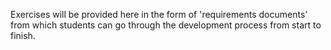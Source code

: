 Exercises will be provided here in the form of 'requirements documents' from which students can go through the development process from start to finish.